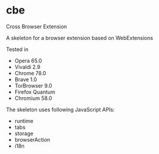# cbe
Cross Browser Extension

A skeleton for a browser extension based on WebExtensions

Tested in
+ Opera 65.0
+ Vivaldi 2.9
+ Chrome 78.0
+ Brave 1.0
+ TorBrowser 9.0
+ Firefox Quantum
+ Chromium 58.0

The skeleton uses following JavaScript APIs:
+ runtime
+ tabs
+ storage
+ browserAction
+ i18n


